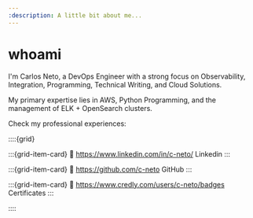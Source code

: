 ```yaml
---
:description: A little bit about me...
---
```


# whoami

I'm Carlos Neto, a DevOps Engineer with a strong focus on Observability, Integration, Programming, Technical Writing, and Cloud Solutions.

My primary expertise lies in AWS, Python Programming, and the management of ELK + OpenSearch clusters.

Check my professional experiences:

::::{grid}

:::{grid-item-card}
:link: https://www.linkedin.com/in/c-neto/
<i class="fab fa-linkedin fa-beat-fade"></i> Linkedin
:::

:::{grid-item-card}
:link: https://github.com/c-neto
<i class="fab fa-github fa-beat-fade"></i> GitHub
:::

:::{grid-item-card}
:link: https://www.credly.com/users/c-neto/badges
<i class="fa-sharp fa-solid fa-certificate fa-beat-fade"></i> Certificates
:::

::::
